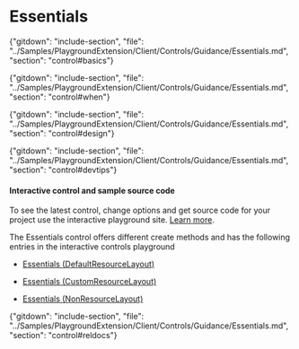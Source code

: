 ﻿# Essentials

{"gitdown": "include-section", "file": "../Samples/PlaygroundExtension/Client/Controls/Guidance/Essentials.md", "section": "control#basics"}

<!-- TODO get an IMAGE to embed here -->

<!-- TODO get an SAMPLE CODE to embed here -->

{"gitdown": "include-section", "file": "../Samples/PlaygroundExtension/Client/Controls/Guidance/Essentials.md", "section": "control#when"}

{"gitdown": "include-section", "file": "../Samples/PlaygroundExtension/Client/Controls/Guidance/Essentials.md", "section": "control#design"}

{"gitdown": "include-section", "file": "../Samples/PlaygroundExtension/Client/Controls/Guidance/Essentials.md", "section": "control#devtips"}

#### Interactive control and sample source code
To see the latest control, change options and get source code for your project use the interactive playground site.  [Learn more](./top-extensions-controls-playground.md).

The Essentials control offers different create methods and has the following entries in the interactive controls playground

*  <a href="https://ms.portal.azure.com/?Microsoft_Azure_Playground=true#blade/Microsoft_Azure_Playground/ControlsIndexBlade/Essentials_createDefaultResourceLayout_Playground" target="_blank">Essentials (DefaultResourceLayout)</a>

*  <a href="https://ms.portal.azure.com/?Microsoft_Azure_Playground=true#blade/Microsoft_Azure_Playground/ControlsIndexBlade/Essentials_createCustomResourceLayout_Playground" target="_blank">Essentials (CustomResourceLayout)</a>

*  <a href="https://ms.portal.azure.com/?Microsoft_Azure_Playground=true#blade/Microsoft_Azure_Playground/ControlsIndexBlade/Essentials_createNonResourceLayout_Playground" target="_blank">Essentials (NonResourceLayout)</a>

 


{"gitdown": "include-section", "file": "../Samples/PlaygroundExtension/Client/Controls/Guidance/Essentials.md", "section": "control#reldocs"}
